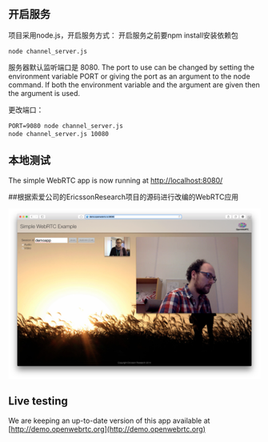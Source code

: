 ## 开启服务
项目采用node.js，开启服务方式：
开启服务之前要npm install安装依赖包

```
node channel_server.js
```
服务器默认监听端口是 8080. 
The port to use can be changed by setting the environment variable PORT or giving the port as an argument to the node command. If both the environment variable and the argument are given then the argument is used.

更改端口：
```
PORT=9080 node channel_server.js
node channel_server.js 10080
```

## 本地测试
The simple WebRTC app is now running at [http://localhost:8080/](http://localhost:8080/)

##根据索爱公司的EricssonResearch项目的源码进行改编的WebRTC应用

![Demo app](https://github.com/EricssonResearch/openwebrtc-browser-extensions/blob/master/imgs/demoapp.png)

## Live testing
We are keeping an up-to-date version of this app available at [http://demo.openwebrtc.org](http://demo.openwebrtc.org)
